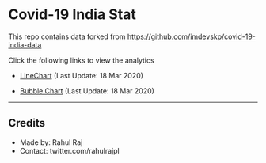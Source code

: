 # Covid-19 India Stat

This repo contains data forked from https://github.com/imdevskp/covid-19-india-data 

Click the following links to view the analytics

-  [LineChart](http://randomwalk.in/covid-19-india-data/line/) (Last Update: 18 Mar 2020)

-  [Bubble Chart](http://randomwalk.in/covid-19-india-data/bubble/) (Last Update: 18 Mar 2020)
------------------------------------------
## Credits

- Made by: Rahul Raj
- Contact: twitter.com/rahulrajpl